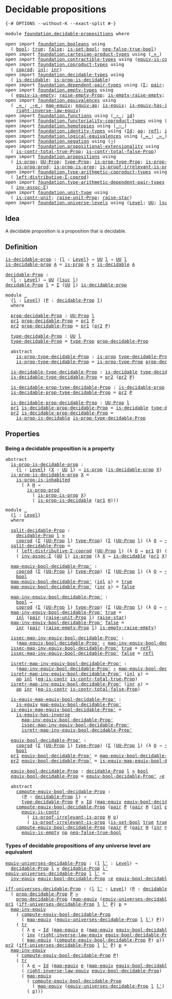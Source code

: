 # Decidable propositions

<pre class="Agda"><a id="35" class="Symbol">{-#</a> <a id="39" class="Keyword">OPTIONS</a> <a id="47" class="Pragma">--without-K</a> <a id="59" class="Pragma">--exact-split</a> <a id="73" class="Symbol">#-}</a>

<a id="78" class="Keyword">module</a> <a id="85" href="foundation.decidable-propositions.html" class="Module">foundation.decidable-propositions</a> <a id="119" class="Keyword">where</a>

<a id="126" class="Keyword">open</a> <a id="131" class="Keyword">import</a> <a id="138" href="foundation.booleans.html" class="Module">foundation.booleans</a> <a id="158" class="Keyword">using</a>
  <a id="166" class="Symbol">(</a> <a id="168" href="foundation.booleans.html#1074" class="Datatype">bool</a><a id="172" class="Symbol">;</a> <a id="174" href="foundation.booleans.html#1098" class="InductiveConstructor">true</a><a id="178" class="Symbol">;</a> <a id="180" href="foundation.booleans.html#1103" class="InductiveConstructor">false</a><a id="185" class="Symbol">;</a> <a id="187" href="foundation.booleans.html#2559" class="Function">is-set-bool</a><a id="198" class="Symbol">;</a> <a id="200" href="foundation.booleans.html#1695" class="Function">neq-false-true-bool</a><a id="219" class="Symbol">)</a>
<a id="221" class="Keyword">open</a> <a id="226" class="Keyword">import</a> <a id="233" href="foundation.cartesian-product-types.html" class="Module">foundation.cartesian-product-types</a> <a id="268" class="Keyword">using</a> <a id="274" class="Symbol">(</a><a id="275" href="foundation-core.cartesian-product-types.html#577" class="Function Operator">_×_</a><a id="278" class="Symbol">)</a>
<a id="280" class="Keyword">open</a> <a id="285" class="Keyword">import</a> <a id="292" href="foundation.contractible-types.html" class="Module">foundation.contractible-types</a> <a id="322" class="Keyword">using</a> <a id="328" class="Symbol">(</a><a id="329" href="foundation-core.contractible-types.html#4304" class="Function">equiv-is-contr</a><a id="343" class="Symbol">;</a> <a id="345" href="foundation-core.contractible-types.html#1299" class="Function">eq-is-contr</a><a id="356" class="Symbol">)</a>
<a id="358" class="Keyword">open</a> <a id="363" class="Keyword">import</a> <a id="370" href="foundation.coproduct-types.html" class="Module">foundation.coproduct-types</a> <a id="397" class="Keyword">using</a>
  <a id="405" class="Symbol">(</a> <a id="407" href="foundation.coproduct-types.html#1168" class="Datatype">coprod</a><a id="413" class="Symbol">;</a> <a id="415" href="foundation.coproduct-types.html#1239" class="InductiveConstructor">inl</a><a id="418" class="Symbol">;</a> <a id="420" href="foundation.coproduct-types.html#1262" class="InductiveConstructor">inr</a><a id="423" class="Symbol">)</a>
<a id="425" class="Keyword">open</a> <a id="430" class="Keyword">import</a> <a id="437" href="foundation.decidable-types.html" class="Module">foundation.decidable-types</a> <a id="464" class="Keyword">using</a>
  <a id="472" class="Symbol">(</a> <a id="474" href="foundation.decidable-types.html#1905" class="Function">is-decidable</a><a id="486" class="Symbol">;</a> <a id="488" href="foundation.decidable-types.html#7651" class="Function">is-prop-is-decidable</a><a id="508" class="Symbol">)</a>
<a id="510" class="Keyword">open</a> <a id="515" class="Keyword">import</a> <a id="522" href="foundation.dependent-pair-types.html" class="Module">foundation.dependent-pair-types</a> <a id="554" class="Keyword">using</a> <a id="560" class="Symbol">(</a><a id="561" href="foundation-core.dependent-pair-types.html#502" class="Record">Σ</a><a id="562" class="Symbol">;</a> <a id="564" href="foundation-core.dependent-pair-types.html#575" class="InductiveConstructor">pair</a><a id="568" class="Symbol">;</a> <a id="570" href="foundation-core.dependent-pair-types.html#592" class="Field">pr1</a><a id="573" class="Symbol">;</a> <a id="575" href="foundation-core.dependent-pair-types.html#604" class="Field">pr2</a><a id="578" class="Symbol">)</a>
<a id="580" class="Keyword">open</a> <a id="585" class="Keyword">import</a> <a id="592" href="foundation.empty-types.html" class="Module">foundation.empty-types</a> <a id="615" class="Keyword">using</a>
  <a id="623" class="Symbol">(</a> <a id="625" href="foundation-core.empty-types.html#2100" class="Function">equiv-is-empty</a><a id="639" class="Symbol">;</a> <a id="641" href="foundation.empty-types.html#2872" class="Function">raise-empty-Prop</a><a id="657" class="Symbol">;</a> <a id="659" href="foundation.empty-types.html#3022" class="Function">is-empty-raise-empty</a><a id="679" class="Symbol">;</a> <a id="681" href="foundation-core.empty-types.html#1147" class="Function">ex-falso</a><a id="689" class="Symbol">)</a>
<a id="691" class="Keyword">open</a> <a id="696" class="Keyword">import</a> <a id="703" href="foundation.equivalences.html" class="Module">foundation.equivalences</a> <a id="727" class="Keyword">using</a>
  <a id="735" class="Symbol">(</a> <a id="737" href="foundation-core.equivalences.html#1607" class="Function Operator">_≃_</a><a id="740" class="Symbol">;</a> <a id="742" href="foundation-core.equivalences.html#7855" class="Function Operator">_∘e_</a><a id="746" class="Symbol">;</a> <a id="748" href="foundation-core.equivalences.html#1807" class="Function">map-equiv</a><a id="757" class="Symbol">;</a> <a id="759" href="foundation-core.equivalences.html#16732" class="Function">equiv-ap</a><a id="767" class="Symbol">;</a> <a id="769" href="foundation-core.equivalences.html#1542" class="Function">is-equiv</a><a id="777" class="Symbol">;</a> <a id="779" href="foundation-core.equivalences.html#2999" class="Function">is-equiv-has-inverse</a><a id="799" class="Symbol">;</a> <a id="801" href="foundation-core.equivalences.html#5707" class="Function">inv-equiv</a><a id="810" class="Symbol">;</a> <a id="812" href="foundation-core.equivalences.html#5022" class="Function">map-inv-equiv</a><a id="825" class="Symbol">;</a>
    <a id="831" href="foundation.equivalences.html#15419" class="Function">right-inverse-law-equiv</a><a id="854" class="Symbol">)</a>
<a id="856" class="Keyword">open</a> <a id="861" class="Keyword">import</a> <a id="868" href="foundation.functions.html" class="Module">foundation.functions</a> <a id="889" class="Keyword">using</a> <a id="895" class="Symbol">(</a><a id="896" href="foundation-core.functions.html#407" class="Function Operator">_∘_</a><a id="899" class="Symbol">;</a> <a id="901" href="foundation-core.functions.html#309" class="Function">id</a><a id="903" class="Symbol">)</a>
<a id="905" class="Keyword">open</a> <a id="910" class="Keyword">import</a> <a id="917" href="foundation.functoriality-coproduct-types.html" class="Module">foundation.functoriality-coproduct-types</a> <a id="958" class="Keyword">using</a> <a id="964" class="Symbol">(</a><a id="965" href="foundation.functoriality-coproduct-types.html#4569" class="Function">equiv-coprod</a><a id="977" class="Symbol">)</a>
<a id="979" class="Keyword">open</a> <a id="984" class="Keyword">import</a> <a id="991" href="foundation.homotopies.html" class="Module">foundation.homotopies</a> <a id="1013" class="Keyword">using</a> <a id="1019" class="Symbol">(</a><a id="1020" href="foundation-core.homotopies.html#545" class="Function Operator">_~_</a><a id="1023" class="Symbol">)</a>
<a id="1025" class="Keyword">open</a> <a id="1030" class="Keyword">import</a> <a id="1037" href="foundation.identity-types.html" class="Module">foundation.identity-types</a> <a id="1063" class="Keyword">using</a> <a id="1069" class="Symbol">(</a><a id="1070" href="foundation-core.identity-types.html#641" class="Datatype">Id</a><a id="1072" class="Symbol">;</a> <a id="1074" href="foundation-core.identity-types.html#2853" class="Function">ap</a><a id="1076" class="Symbol">;</a> <a id="1078" href="foundation-core.identity-types.html#694" class="InductiveConstructor">refl</a><a id="1082" class="Symbol">;</a> <a id="1084" href="foundation-core.identity-types.html#1552" class="Function">inv</a><a id="1087" class="Symbol">;</a> <a id="1089" href="foundation-core.identity-types.html#4583" class="Function">tr</a><a id="1091" class="Symbol">)</a>
<a id="1093" class="Keyword">open</a> <a id="1098" class="Keyword">import</a> <a id="1105" href="foundation.logical-equivalences.html" class="Module">foundation.logical-equivalences</a> <a id="1137" class="Keyword">using</a> <a id="1143" class="Symbol">(</a><a id="1144" href="foundation-core.logical-equivalences.html#886" class="Function Operator">_↔_</a><a id="1147" class="Symbol">;</a> <a id="1149" href="foundation-core.logical-equivalences.html#1025" class="Function Operator">_⇔_</a><a id="1152" class="Symbol">)</a>
<a id="1154" class="Keyword">open</a> <a id="1159" class="Keyword">import</a> <a id="1166" href="foundation.negation.html" class="Module">foundation.negation</a> <a id="1186" class="Keyword">using</a> <a id="1192" class="Symbol">(</a><a id="1193" href="foundation-core.negation.html#452" class="Function">¬</a><a id="1194" class="Symbol">)</a>
<a id="1196" class="Keyword">open</a> <a id="1201" class="Keyword">import</a> <a id="1208" href="foundation.propositional-extensionality.html" class="Module">foundation.propositional-extensionality</a> <a id="1248" class="Keyword">using</a>
  <a id="1256" class="Symbol">(</a> <a id="1258" href="foundation.propositional-extensionality.html#3837" class="Function">is-contr-total-true-Prop</a><a id="1282" class="Symbol">;</a> <a id="1284" href="foundation.propositional-extensionality.html#4601" class="Function">is-contr-total-false-Prop</a><a id="1309" class="Symbol">)</a>
<a id="1311" class="Keyword">open</a> <a id="1316" class="Keyword">import</a> <a id="1323" href="foundation.propositions.html" class="Module">foundation.propositions</a> <a id="1347" class="Keyword">using</a>
  <a id="1355" class="Symbol">(</a> <a id="1357" href="foundation-core.propositions.html#1295" class="Function">is-prop</a><a id="1364" class="Symbol">;</a> <a id="1366" href="foundation-core.propositions.html#1380" class="Function">UU-Prop</a><a id="1373" class="Symbol">;</a> <a id="1375" href="foundation-core.propositions.html#1482" class="Function">type-Prop</a><a id="1384" class="Symbol">;</a> <a id="1386" href="foundation-core.propositions.html#1549" class="Function">is-prop-type-Prop</a><a id="1403" class="Symbol">;</a> <a id="1405" href="foundation-core.propositions.html#1962" class="Function">is-prop-is-inhabited</a><a id="1425" class="Symbol">;</a>
    <a id="1431" href="foundation-core.propositions.html#5714" class="Function">is-prop-prod</a><a id="1443" class="Symbol">;</a> <a id="1445" href="foundation-core.propositions.html#10900" class="Function">is-prop-is-prop</a><a id="1460" class="Symbol">;</a> <a id="1462" href="foundation-core.propositions.html#3036" class="Function">is-proof-irrelevant-is-prop</a><a id="1489" class="Symbol">)</a>
<a id="1491" class="Keyword">open</a> <a id="1496" class="Keyword">import</a> <a id="1503" href="foundation.type-arithmetic-coproduct-types.html" class="Module">foundation.type-arithmetic-coproduct-types</a> <a id="1546" class="Keyword">using</a>
  <a id="1554" class="Symbol">(</a> <a id="1556" href="foundation.type-arithmetic-coproduct-types.html#7217" class="Function">left-distributive-Σ-coprod</a><a id="1582" class="Symbol">)</a>
<a id="1584" class="Keyword">open</a> <a id="1589" class="Keyword">import</a> <a id="1596" href="foundation.type-arithmetic-dependent-pair-types.html" class="Module">foundation.type-arithmetic-dependent-pair-types</a> <a id="1644" class="Keyword">using</a>
  <a id="1652" class="Symbol">(</a> <a id="1654" href="foundation-core.type-arithmetic-dependent-pair-types.html#5795" class="Function">inv-assoc-Σ</a><a id="1665" class="Symbol">)</a>
<a id="1667" class="Keyword">open</a> <a id="1672" class="Keyword">import</a> <a id="1679" href="foundation.unit-type.html" class="Module">foundation.unit-type</a> <a id="1700" class="Keyword">using</a>
  <a id="1708" class="Symbol">(</a> <a id="1710" href="foundation.unit-type.html#2015" class="Function">is-contr-unit</a><a id="1723" class="Symbol">;</a> <a id="1725" href="foundation.unit-type.html#3593" class="Function">raise-unit-Prop</a><a id="1740" class="Symbol">;</a> <a id="1742" href="foundation.unit-type.html#1779" class="Function">raise-star</a><a id="1752" class="Symbol">)</a>
<a id="1754" class="Keyword">open</a> <a id="1759" class="Keyword">import</a> <a id="1766" href="foundation.universe-levels.html" class="Module">foundation.universe-levels</a> <a id="1793" class="Keyword">using</a> <a id="1799" class="Symbol">(</a><a id="1800" href="Agda.Primitive.html#597" class="Postulate">Level</a><a id="1805" class="Symbol">;</a> <a id="1807" href="foundation-core.universe-levels.html#222" class="Primitive">UU</a><a id="1809" class="Symbol">;</a> <a id="1811" href="Agda.Primitive.html#780" class="Primitive">lsuc</a><a id="1815" class="Symbol">;</a> <a id="1817" href="Agda.Primitive.html#764" class="Primitive">lzero</a><a id="1822" class="Symbol">)</a>
</pre>
## Idea

A decidable proposition is a proposition that is decidable.

## Definition

<pre class="Agda"><a id="is-decidable-prop"></a><a id="1922" href="foundation.decidable-propositions.html#1922" class="Function">is-decidable-prop</a> <a id="1940" class="Symbol">:</a> <a id="1942" class="Symbol">{</a><a id="1943" href="foundation.decidable-propositions.html#1943" class="Bound">l</a> <a id="1945" class="Symbol">:</a> <a id="1947" href="Agda.Primitive.html#597" class="Postulate">Level</a><a id="1952" class="Symbol">}</a> <a id="1954" class="Symbol">→</a> <a id="1956" href="foundation-core.universe-levels.html#222" class="Primitive">UU</a> <a id="1959" href="foundation.decidable-propositions.html#1943" class="Bound">l</a> <a id="1961" class="Symbol">→</a> <a id="1963" href="foundation-core.universe-levels.html#222" class="Primitive">UU</a> <a id="1966" href="foundation.decidable-propositions.html#1943" class="Bound">l</a>
<a id="1968" href="foundation.decidable-propositions.html#1922" class="Function">is-decidable-prop</a> <a id="1986" href="foundation.decidable-propositions.html#1986" class="Bound">A</a> <a id="1988" class="Symbol">=</a> <a id="1990" href="foundation-core.propositions.html#1295" class="Function">is-prop</a> <a id="1998" href="foundation.decidable-propositions.html#1986" class="Bound">A</a> <a id="2000" href="foundation-core.cartesian-product-types.html#577" class="Function Operator">×</a> <a id="2002" href="foundation.decidable-types.html#1905" class="Function">is-decidable</a> <a id="2015" href="foundation.decidable-propositions.html#1986" class="Bound">A</a>

<a id="decidable-Prop"></a><a id="2018" href="foundation.decidable-propositions.html#2018" class="Function">decidable-Prop</a> <a id="2033" class="Symbol">:</a>
  <a id="2037" class="Symbol">(</a><a id="2038" href="foundation.decidable-propositions.html#2038" class="Bound">l</a> <a id="2040" class="Symbol">:</a> <a id="2042" href="Agda.Primitive.html#597" class="Postulate">Level</a><a id="2047" class="Symbol">)</a> <a id="2049" class="Symbol">→</a> <a id="2051" href="foundation-core.universe-levels.html#222" class="Primitive">UU</a> <a id="2054" class="Symbol">(</a><a id="2055" href="Agda.Primitive.html#780" class="Primitive">lsuc</a> <a id="2060" href="foundation.decidable-propositions.html#2038" class="Bound">l</a><a id="2061" class="Symbol">)</a>
<a id="2063" href="foundation.decidable-propositions.html#2018" class="Function">decidable-Prop</a> <a id="2078" href="foundation.decidable-propositions.html#2078" class="Bound">l</a> <a id="2080" class="Symbol">=</a> <a id="2082" href="foundation-core.dependent-pair-types.html#502" class="Record">Σ</a> <a id="2084" class="Symbol">(</a><a id="2085" href="foundation-core.universe-levels.html#222" class="Primitive">UU</a> <a id="2088" href="foundation.decidable-propositions.html#2078" class="Bound">l</a><a id="2089" class="Symbol">)</a> <a id="2091" href="foundation.decidable-propositions.html#1922" class="Function">is-decidable-prop</a>

<a id="2110" class="Keyword">module</a> <a id="2117" href="foundation.decidable-propositions.html#2117" class="Module">_</a>
  <a id="2121" class="Symbol">{</a><a id="2122" href="foundation.decidable-propositions.html#2122" class="Bound">l</a> <a id="2124" class="Symbol">:</a> <a id="2126" href="Agda.Primitive.html#597" class="Postulate">Level</a><a id="2131" class="Symbol">}</a> <a id="2133" class="Symbol">(</a><a id="2134" href="foundation.decidable-propositions.html#2134" class="Bound">P</a> <a id="2136" class="Symbol">:</a> <a id="2138" href="foundation.decidable-propositions.html#2018" class="Function">decidable-Prop</a> <a id="2153" href="foundation.decidable-propositions.html#2122" class="Bound">l</a><a id="2154" class="Symbol">)</a>
  <a id="2158" class="Keyword">where</a>

  <a id="2167" href="foundation.decidable-propositions.html#2167" class="Function">prop-decidable-Prop</a> <a id="2187" class="Symbol">:</a> <a id="2189" href="foundation-core.propositions.html#1380" class="Function">UU-Prop</a> <a id="2197" href="foundation.decidable-propositions.html#2122" class="Bound">l</a>
  <a id="2201" href="foundation-core.dependent-pair-types.html#592" class="Field">pr1</a> <a id="2205" href="foundation.decidable-propositions.html#2167" class="Function">prop-decidable-Prop</a> <a id="2225" class="Symbol">=</a> <a id="2227" href="foundation-core.dependent-pair-types.html#592" class="Field">pr1</a> <a id="2231" href="foundation.decidable-propositions.html#2134" class="Bound">P</a>
  <a id="2235" href="foundation-core.dependent-pair-types.html#604" class="Field">pr2</a> <a id="2239" href="foundation.decidable-propositions.html#2167" class="Function">prop-decidable-Prop</a> <a id="2259" class="Symbol">=</a> <a id="2261" href="foundation-core.dependent-pair-types.html#592" class="Field">pr1</a> <a id="2265" class="Symbol">(</a><a id="2266" href="foundation-core.dependent-pair-types.html#604" class="Field">pr2</a> <a id="2270" href="foundation.decidable-propositions.html#2134" class="Bound">P</a><a id="2271" class="Symbol">)</a>

  <a id="2276" href="foundation.decidable-propositions.html#2276" class="Function">type-decidable-Prop</a> <a id="2296" class="Symbol">:</a> <a id="2298" href="foundation-core.universe-levels.html#222" class="Primitive">UU</a> <a id="2301" href="foundation.decidable-propositions.html#2122" class="Bound">l</a>
  <a id="2305" href="foundation.decidable-propositions.html#2276" class="Function">type-decidable-Prop</a> <a id="2325" class="Symbol">=</a> <a id="2327" href="foundation-core.propositions.html#1482" class="Function">type-Prop</a> <a id="2337" href="foundation.decidable-propositions.html#2167" class="Function">prop-decidable-Prop</a>

  <a id="2360" class="Keyword">abstract</a>
    <a id="2373" href="foundation.decidable-propositions.html#2373" class="Function">is-prop-type-decidable-Prop</a> <a id="2401" class="Symbol">:</a> <a id="2403" href="foundation-core.propositions.html#1295" class="Function">is-prop</a> <a id="2411" href="foundation.decidable-propositions.html#2276" class="Function">type-decidable-Prop</a>
    <a id="2435" href="foundation.decidable-propositions.html#2373" class="Function">is-prop-type-decidable-Prop</a> <a id="2463" class="Symbol">=</a> <a id="2465" href="foundation-core.propositions.html#1549" class="Function">is-prop-type-Prop</a> <a id="2483" href="foundation.decidable-propositions.html#2167" class="Function">prop-decidable-Prop</a>

  <a id="2506" href="foundation.decidable-propositions.html#2506" class="Function">is-decidable-type-decidable-Prop</a> <a id="2539" class="Symbol">:</a> <a id="2541" href="foundation.decidable-types.html#1905" class="Function">is-decidable</a> <a id="2554" href="foundation.decidable-propositions.html#2276" class="Function">type-decidable-Prop</a>
  <a id="2576" href="foundation.decidable-propositions.html#2506" class="Function">is-decidable-type-decidable-Prop</a> <a id="2609" class="Symbol">=</a> <a id="2611" href="foundation-core.dependent-pair-types.html#604" class="Field">pr2</a> <a id="2615" class="Symbol">(</a><a id="2616" href="foundation-core.dependent-pair-types.html#604" class="Field">pr2</a> <a id="2620" href="foundation.decidable-propositions.html#2134" class="Bound">P</a><a id="2621" class="Symbol">)</a>

  <a id="2626" href="foundation.decidable-propositions.html#2626" class="Function">is-decidable-prop-type-decidable-Prop</a> <a id="2664" class="Symbol">:</a> <a id="2666" href="foundation.decidable-propositions.html#1922" class="Function">is-decidable-prop</a> <a id="2684" href="foundation.decidable-propositions.html#2276" class="Function">type-decidable-Prop</a>
  <a id="2706" href="foundation.decidable-propositions.html#2626" class="Function">is-decidable-prop-type-decidable-Prop</a> <a id="2744" class="Symbol">=</a> <a id="2746" href="foundation-core.dependent-pair-types.html#604" class="Field">pr2</a> <a id="2750" href="foundation.decidable-propositions.html#2134" class="Bound">P</a>

  <a id="2755" href="foundation.decidable-propositions.html#2755" class="Function">is-decidable-prop-decidable-Prop</a> <a id="2788" class="Symbol">:</a> <a id="2790" href="foundation-core.propositions.html#1380" class="Function">UU-Prop</a> <a id="2798" href="foundation.decidable-propositions.html#2122" class="Bound">l</a>
  <a id="2802" href="foundation-core.dependent-pair-types.html#592" class="Field">pr1</a> <a id="2806" href="foundation.decidable-propositions.html#2755" class="Function">is-decidable-prop-decidable-Prop</a> <a id="2839" class="Symbol">=</a> <a id="2841" href="foundation.decidable-types.html#1905" class="Function">is-decidable</a> <a id="2854" href="foundation.decidable-propositions.html#2276" class="Function">type-decidable-Prop</a>
  <a id="2876" href="foundation-core.dependent-pair-types.html#604" class="Field">pr2</a> <a id="2880" href="foundation.decidable-propositions.html#2755" class="Function">is-decidable-prop-decidable-Prop</a> <a id="2913" class="Symbol">=</a>
    <a id="2919" href="foundation.decidable-types.html#7651" class="Function">is-prop-is-decidable</a> <a id="2940" href="foundation.decidable-propositions.html#2373" class="Function">is-prop-type-decidable-Prop</a>
</pre>
## Properties

### Being a decidable proposition is a property

<pre class="Agda"><a id="3045" class="Keyword">abstract</a>
  <a id="is-prop-is-decidable-prop"></a><a id="3056" href="foundation.decidable-propositions.html#3056" class="Function">is-prop-is-decidable-prop</a> <a id="3082" class="Symbol">:</a>
    <a id="3088" class="Symbol">{</a><a id="3089" href="foundation.decidable-propositions.html#3089" class="Bound">l</a> <a id="3091" class="Symbol">:</a> <a id="3093" href="Agda.Primitive.html#597" class="Postulate">Level</a><a id="3098" class="Symbol">}</a> <a id="3100" class="Symbol">(</a><a id="3101" href="foundation.decidable-propositions.html#3101" class="Bound">X</a> <a id="3103" class="Symbol">:</a> <a id="3105" href="foundation-core.universe-levels.html#222" class="Primitive">UU</a> <a id="3108" href="foundation.decidable-propositions.html#3089" class="Bound">l</a><a id="3109" class="Symbol">)</a> <a id="3111" class="Symbol">→</a> <a id="3113" href="foundation-core.propositions.html#1295" class="Function">is-prop</a> <a id="3121" class="Symbol">(</a><a id="3122" href="foundation.decidable-propositions.html#1922" class="Function">is-decidable-prop</a> <a id="3140" href="foundation.decidable-propositions.html#3101" class="Bound">X</a><a id="3141" class="Symbol">)</a>
  <a id="3145" href="foundation.decidable-propositions.html#3056" class="Function">is-prop-is-decidable-prop</a> <a id="3171" href="foundation.decidable-propositions.html#3171" class="Bound">X</a> <a id="3173" class="Symbol">=</a>
    <a id="3179" href="foundation-core.propositions.html#1962" class="Function">is-prop-is-inhabited</a>
      <a id="3206" class="Symbol">(</a> <a id="3208" class="Symbol">λ</a> <a id="3210" href="foundation.decidable-propositions.html#3210" class="Bound">H</a> <a id="3212" class="Symbol">→</a>
        <a id="3222" href="foundation-core.propositions.html#5714" class="Function">is-prop-prod</a>
          <a id="3245" class="Symbol">(</a> <a id="3247" href="foundation-core.propositions.html#10900" class="Function">is-prop-is-prop</a> <a id="3263" href="foundation.decidable-propositions.html#3171" class="Bound">X</a><a id="3264" class="Symbol">)</a>
          <a id="3276" class="Symbol">(</a> <a id="3278" href="foundation.decidable-types.html#7651" class="Function">is-prop-is-decidable</a> <a id="3299" class="Symbol">(</a><a id="3300" href="foundation-core.dependent-pair-types.html#592" class="Field">pr1</a> <a id="3304" href="foundation.decidable-propositions.html#3210" class="Bound">H</a><a id="3305" class="Symbol">)))</a>
</pre>
<pre class="Agda"><a id="3322" class="Keyword">module</a> <a id="3329" href="foundation.decidable-propositions.html#3329" class="Module">_</a>
  <a id="3333" class="Symbol">{</a><a id="3334" href="foundation.decidable-propositions.html#3334" class="Bound">l</a> <a id="3336" class="Symbol">:</a> <a id="3338" href="Agda.Primitive.html#597" class="Postulate">Level</a><a id="3343" class="Symbol">}</a>
  <a id="3347" class="Keyword">where</a>
  
  <a id="3358" href="foundation.decidable-propositions.html#3358" class="Function">split-decidable-Prop</a> <a id="3379" class="Symbol">:</a>
    <a id="3385" href="foundation.decidable-propositions.html#2018" class="Function">decidable-Prop</a> <a id="3400" href="foundation.decidable-propositions.html#3334" class="Bound">l</a> <a id="3402" href="foundation-core.equivalences.html#1607" class="Function Operator">≃</a>
    <a id="3408" href="foundation.coproduct-types.html#1168" class="Datatype">coprod</a> <a id="3415" class="Symbol">(</a><a id="3416" href="foundation-core.dependent-pair-types.html#502" class="Record">Σ</a> <a id="3418" class="Symbol">(</a><a id="3419" href="foundation-core.propositions.html#1380" class="Function">UU-Prop</a> <a id="3427" href="foundation.decidable-propositions.html#3334" class="Bound">l</a><a id="3428" class="Symbol">)</a> <a id="3430" href="foundation-core.propositions.html#1482" class="Function">type-Prop</a><a id="3439" class="Symbol">)</a> <a id="3441" class="Symbol">(</a><a id="3442" href="foundation-core.dependent-pair-types.html#502" class="Record">Σ</a> <a id="3444" class="Symbol">(</a><a id="3445" href="foundation-core.propositions.html#1380" class="Function">UU-Prop</a> <a id="3453" href="foundation.decidable-propositions.html#3334" class="Bound">l</a><a id="3454" class="Symbol">)</a> <a id="3456" class="Symbol">(λ</a> <a id="3459" href="foundation.decidable-propositions.html#3459" class="Bound">Q</a> <a id="3461" class="Symbol">→</a> <a id="3463" href="foundation-core.negation.html#452" class="Function">¬</a> <a id="3465" class="Symbol">(</a><a id="3466" href="foundation-core.propositions.html#1482" class="Function">type-Prop</a> <a id="3476" href="foundation.decidable-propositions.html#3459" class="Bound">Q</a><a id="3477" class="Symbol">)))</a>
  <a id="3483" href="foundation.decidable-propositions.html#3358" class="Function">split-decidable-Prop</a> <a id="3504" class="Symbol">=</a>
    <a id="3510" class="Symbol">(</a> <a id="3512" href="foundation.type-arithmetic-coproduct-types.html#7217" class="Function">left-distributive-Σ-coprod</a> <a id="3539" class="Symbol">(</a><a id="3540" href="foundation-core.propositions.html#1380" class="Function">UU-Prop</a> <a id="3548" href="foundation.decidable-propositions.html#3334" class="Bound">l</a><a id="3549" class="Symbol">)</a> <a id="3551" class="Symbol">(λ</a> <a id="3554" href="foundation.decidable-propositions.html#3554" class="Bound">Q</a> <a id="3556" class="Symbol">→</a> <a id="3558" href="foundation-core.dependent-pair-types.html#592" class="Field">pr1</a> <a id="3562" href="foundation.decidable-propositions.html#3554" class="Bound">Q</a><a id="3563" class="Symbol">)</a> <a id="3565" class="Symbol">(λ</a> <a id="3568" href="foundation.decidable-propositions.html#3568" class="Bound">Q</a> <a id="3570" class="Symbol">→</a> <a id="3572" href="foundation-core.negation.html#452" class="Function">¬</a> <a id="3574" class="Symbol">(</a><a id="3575" href="foundation-core.dependent-pair-types.html#592" class="Field">pr1</a> <a id="3579" href="foundation.decidable-propositions.html#3568" class="Bound">Q</a><a id="3580" class="Symbol">)))</a> <a id="3584" href="foundation-core.equivalences.html#7855" class="Function Operator">∘e</a>
    <a id="3591" class="Symbol">(</a> <a id="3593" href="foundation-core.type-arithmetic-dependent-pair-types.html#5795" class="Function">inv-assoc-Σ</a> <a id="3605" class="Symbol">(</a><a id="3606" href="foundation-core.universe-levels.html#222" class="Primitive">UU</a> <a id="3609" href="foundation.decidable-propositions.html#3334" class="Bound">l</a><a id="3610" class="Symbol">)</a> <a id="3612" href="foundation-core.propositions.html#1295" class="Function">is-prop</a> <a id="3620" class="Symbol">(λ</a> <a id="3623" href="foundation.decidable-propositions.html#3623" class="Bound">X</a> <a id="3625" class="Symbol">→</a> <a id="3627" href="foundation.decidable-types.html#1905" class="Function">is-decidable</a> <a id="3640" class="Symbol">(</a><a id="3641" href="foundation-core.dependent-pair-types.html#592" class="Field">pr1</a> <a id="3645" href="foundation.decidable-propositions.html#3623" class="Bound">X</a><a id="3646" class="Symbol">)))</a>

  <a id="3653" href="foundation.decidable-propositions.html#3653" class="Function">map-equiv-bool-decidable-Prop&#39;</a> <a id="3684" class="Symbol">:</a>
    <a id="3690" href="foundation.coproduct-types.html#1168" class="Datatype">coprod</a> <a id="3697" class="Symbol">(</a><a id="3698" href="foundation-core.dependent-pair-types.html#502" class="Record">Σ</a> <a id="3700" class="Symbol">(</a><a id="3701" href="foundation-core.propositions.html#1380" class="Function">UU-Prop</a> <a id="3709" href="foundation.decidable-propositions.html#3334" class="Bound">l</a><a id="3710" class="Symbol">)</a> <a id="3712" href="foundation-core.propositions.html#1482" class="Function">type-Prop</a><a id="3721" class="Symbol">)</a> <a id="3723" class="Symbol">(</a><a id="3724" href="foundation-core.dependent-pair-types.html#502" class="Record">Σ</a> <a id="3726" class="Symbol">(</a><a id="3727" href="foundation-core.propositions.html#1380" class="Function">UU-Prop</a> <a id="3735" href="foundation.decidable-propositions.html#3334" class="Bound">l</a><a id="3736" class="Symbol">)</a> <a id="3738" class="Symbol">(λ</a> <a id="3741" href="foundation.decidable-propositions.html#3741" class="Bound">Q</a> <a id="3743" class="Symbol">→</a> <a id="3745" href="foundation-core.negation.html#452" class="Function">¬</a> <a id="3747" class="Symbol">(</a><a id="3748" href="foundation-core.propositions.html#1482" class="Function">type-Prop</a> <a id="3758" href="foundation.decidable-propositions.html#3741" class="Bound">Q</a><a id="3759" class="Symbol">)))</a> <a id="3763" class="Symbol">→</a>
    <a id="3769" href="foundation.booleans.html#1074" class="Datatype">bool</a>
  <a id="3776" href="foundation.decidable-propositions.html#3653" class="Function">map-equiv-bool-decidable-Prop&#39;</a> <a id="3807" class="Symbol">(</a><a id="3808" href="foundation.coproduct-types.html#1239" class="InductiveConstructor">inl</a> <a id="3812" href="foundation.decidable-propositions.html#3812" class="Bound">x</a><a id="3813" class="Symbol">)</a> <a id="3815" class="Symbol">=</a> <a id="3817" href="foundation.booleans.html#1098" class="InductiveConstructor">true</a>
  <a id="3824" href="foundation.decidable-propositions.html#3653" class="Function">map-equiv-bool-decidable-Prop&#39;</a> <a id="3855" class="Symbol">(</a><a id="3856" href="foundation.coproduct-types.html#1262" class="InductiveConstructor">inr</a> <a id="3860" href="foundation.decidable-propositions.html#3860" class="Bound">x</a><a id="3861" class="Symbol">)</a> <a id="3863" class="Symbol">=</a> <a id="3865" href="foundation.booleans.html#1103" class="InductiveConstructor">false</a>

  <a id="3874" href="foundation.decidable-propositions.html#3874" class="Function">map-inv-equiv-bool-decidable-Prop&#39;</a> <a id="3909" class="Symbol">:</a>
    <a id="3915" href="foundation.booleans.html#1074" class="Datatype">bool</a> <a id="3920" class="Symbol">→</a>
    <a id="3926" href="foundation.coproduct-types.html#1168" class="Datatype">coprod</a> <a id="3933" class="Symbol">(</a><a id="3934" href="foundation-core.dependent-pair-types.html#502" class="Record">Σ</a> <a id="3936" class="Symbol">(</a><a id="3937" href="foundation-core.propositions.html#1380" class="Function">UU-Prop</a> <a id="3945" href="foundation.decidable-propositions.html#3334" class="Bound">l</a><a id="3946" class="Symbol">)</a> <a id="3948" href="foundation-core.propositions.html#1482" class="Function">type-Prop</a><a id="3957" class="Symbol">)</a> <a id="3959" class="Symbol">(</a><a id="3960" href="foundation-core.dependent-pair-types.html#502" class="Record">Σ</a> <a id="3962" class="Symbol">(</a><a id="3963" href="foundation-core.propositions.html#1380" class="Function">UU-Prop</a> <a id="3971" href="foundation.decidable-propositions.html#3334" class="Bound">l</a><a id="3972" class="Symbol">)</a> <a id="3974" class="Symbol">(λ</a> <a id="3977" href="foundation.decidable-propositions.html#3977" class="Bound">Q</a> <a id="3979" class="Symbol">→</a> <a id="3981" href="foundation-core.negation.html#452" class="Function">¬</a> <a id="3983" class="Symbol">(</a><a id="3984" href="foundation-core.propositions.html#1482" class="Function">type-Prop</a> <a id="3994" href="foundation.decidable-propositions.html#3977" class="Bound">Q</a><a id="3995" class="Symbol">)))</a>
  <a id="4001" href="foundation.decidable-propositions.html#3874" class="Function">map-inv-equiv-bool-decidable-Prop&#39;</a> <a id="4036" href="foundation.booleans.html#1098" class="InductiveConstructor">true</a> <a id="4041" class="Symbol">=</a>
    <a id="4047" href="foundation.coproduct-types.html#1239" class="InductiveConstructor">inl</a> <a id="4051" class="Symbol">(</a><a id="4052" href="foundation-core.dependent-pair-types.html#575" class="InductiveConstructor">pair</a> <a id="4057" class="Symbol">(</a><a id="4058" href="foundation.unit-type.html#3593" class="Function">raise-unit-Prop</a> <a id="4074" href="foundation.decidable-propositions.html#3334" class="Bound">l</a><a id="4075" class="Symbol">)</a> <a id="4077" href="foundation.unit-type.html#1779" class="Function">raise-star</a><a id="4087" class="Symbol">)</a>
  <a id="4091" href="foundation.decidable-propositions.html#3874" class="Function">map-inv-equiv-bool-decidable-Prop&#39;</a> <a id="4126" href="foundation.booleans.html#1103" class="InductiveConstructor">false</a> <a id="4132" class="Symbol">=</a>
    <a id="4138" href="foundation.coproduct-types.html#1262" class="InductiveConstructor">inr</a> <a id="4142" class="Symbol">(</a><a id="4143" href="foundation-core.dependent-pair-types.html#575" class="InductiveConstructor">pair</a> <a id="4148" class="Symbol">(</a><a id="4149" href="foundation.empty-types.html#2872" class="Function">raise-empty-Prop</a> <a id="4166" href="foundation.decidable-propositions.html#3334" class="Bound">l</a><a id="4167" class="Symbol">)</a> <a id="4169" href="foundation.empty-types.html#3022" class="Function">is-empty-raise-empty</a><a id="4189" class="Symbol">)</a>

  <a id="4194" href="foundation.decidable-propositions.html#4194" class="Function">issec-map-inv-equiv-bool-decidable-Prop&#39;</a> <a id="4235" class="Symbol">:</a>
    <a id="4241" class="Symbol">(</a><a id="4242" href="foundation.decidable-propositions.html#3653" class="Function">map-equiv-bool-decidable-Prop&#39;</a> <a id="4273" href="foundation-core.functions.html#407" class="Function Operator">∘</a> <a id="4275" href="foundation.decidable-propositions.html#3874" class="Function">map-inv-equiv-bool-decidable-Prop&#39;</a><a id="4309" class="Symbol">)</a> <a id="4311" href="foundation-core.homotopies.html#545" class="Function Operator">~</a> <a id="4313" href="foundation-core.functions.html#309" class="Function">id</a>
  <a id="4318" href="foundation.decidable-propositions.html#4194" class="Function">issec-map-inv-equiv-bool-decidable-Prop&#39;</a> <a id="4359" href="foundation.booleans.html#1098" class="InductiveConstructor">true</a> <a id="4364" class="Symbol">=</a> <a id="4366" href="foundation-core.identity-types.html#694" class="InductiveConstructor">refl</a>
  <a id="4373" href="foundation.decidable-propositions.html#4194" class="Function">issec-map-inv-equiv-bool-decidable-Prop&#39;</a> <a id="4414" href="foundation.booleans.html#1103" class="InductiveConstructor">false</a> <a id="4420" class="Symbol">=</a> <a id="4422" href="foundation-core.identity-types.html#694" class="InductiveConstructor">refl</a>

  <a id="4430" href="foundation.decidable-propositions.html#4430" class="Function">isretr-map-inv-equiv-bool-decidable-Prop&#39;</a> <a id="4472" class="Symbol">:</a>
    <a id="4478" class="Symbol">(</a><a id="4479" href="foundation.decidable-propositions.html#3874" class="Function">map-inv-equiv-bool-decidable-Prop&#39;</a> <a id="4514" href="foundation-core.functions.html#407" class="Function Operator">∘</a> <a id="4516" href="foundation.decidable-propositions.html#3653" class="Function">map-equiv-bool-decidable-Prop&#39;</a><a id="4546" class="Symbol">)</a> <a id="4548" href="foundation-core.homotopies.html#545" class="Function Operator">~</a> <a id="4550" href="foundation-core.functions.html#309" class="Function">id</a>
  <a id="4555" href="foundation.decidable-propositions.html#4430" class="Function">isretr-map-inv-equiv-bool-decidable-Prop&#39;</a> <a id="4597" class="Symbol">(</a><a id="4598" href="foundation.coproduct-types.html#1239" class="InductiveConstructor">inl</a> <a id="4602" href="foundation.decidable-propositions.html#4602" class="Bound">x</a><a id="4603" class="Symbol">)</a> <a id="4605" class="Symbol">=</a>
    <a id="4611" href="foundation-core.identity-types.html#2853" class="Function">ap</a> <a id="4614" href="foundation.coproduct-types.html#1239" class="InductiveConstructor">inl</a> <a id="4618" class="Symbol">(</a><a id="4619" href="foundation-core.contractible-types.html#1299" class="Function">eq-is-contr</a> <a id="4631" href="foundation.propositional-extensionality.html#3837" class="Function">is-contr-total-true-Prop</a><a id="4655" class="Symbol">)</a>
  <a id="4659" href="foundation.decidable-propositions.html#4430" class="Function">isretr-map-inv-equiv-bool-decidable-Prop&#39;</a> <a id="4701" class="Symbol">(</a><a id="4702" href="foundation.coproduct-types.html#1262" class="InductiveConstructor">inr</a> <a id="4706" href="foundation.decidable-propositions.html#4706" class="Bound">x</a><a id="4707" class="Symbol">)</a> <a id="4709" class="Symbol">=</a>
    <a id="4715" href="foundation-core.identity-types.html#2853" class="Function">ap</a> <a id="4718" href="foundation.coproduct-types.html#1262" class="InductiveConstructor">inr</a> <a id="4722" class="Symbol">(</a><a id="4723" href="foundation-core.contractible-types.html#1299" class="Function">eq-is-contr</a> <a id="4735" href="foundation.propositional-extensionality.html#4601" class="Function">is-contr-total-false-Prop</a><a id="4760" class="Symbol">)</a>

  <a id="4765" href="foundation.decidable-propositions.html#4765" class="Function">is-equiv-map-equiv-bool-decidable-Prop&#39;</a> <a id="4805" class="Symbol">:</a>
    <a id="4811" href="foundation-core.equivalences.html#1542" class="Function">is-equiv</a> <a id="4820" href="foundation.decidable-propositions.html#3653" class="Function">map-equiv-bool-decidable-Prop&#39;</a>
  <a id="4853" href="foundation.decidable-propositions.html#4765" class="Function">is-equiv-map-equiv-bool-decidable-Prop&#39;</a> <a id="4893" class="Symbol">=</a>
    <a id="4899" href="foundation-core.equivalences.html#2999" class="Function">is-equiv-has-inverse</a>
      <a id="4926" href="foundation.decidable-propositions.html#3874" class="Function">map-inv-equiv-bool-decidable-Prop&#39;</a>
      <a id="4967" href="foundation.decidable-propositions.html#4194" class="Function">issec-map-inv-equiv-bool-decidable-Prop&#39;</a>
      <a id="5014" href="foundation.decidable-propositions.html#4430" class="Function">isretr-map-inv-equiv-bool-decidable-Prop&#39;</a>

  <a id="5059" href="foundation.decidable-propositions.html#5059" class="Function">equiv-bool-decidable-Prop&#39;</a> <a id="5086" class="Symbol">:</a>
    <a id="5092" href="foundation.coproduct-types.html#1168" class="Datatype">coprod</a> <a id="5099" class="Symbol">(</a><a id="5100" href="foundation-core.dependent-pair-types.html#502" class="Record">Σ</a> <a id="5102" class="Symbol">(</a><a id="5103" href="foundation-core.propositions.html#1380" class="Function">UU-Prop</a> <a id="5111" href="foundation.decidable-propositions.html#3334" class="Bound">l</a><a id="5112" class="Symbol">)</a> <a id="5114" href="foundation-core.propositions.html#1482" class="Function">type-Prop</a><a id="5123" class="Symbol">)</a> <a id="5125" class="Symbol">(</a><a id="5126" href="foundation-core.dependent-pair-types.html#502" class="Record">Σ</a> <a id="5128" class="Symbol">(</a><a id="5129" href="foundation-core.propositions.html#1380" class="Function">UU-Prop</a> <a id="5137" href="foundation.decidable-propositions.html#3334" class="Bound">l</a><a id="5138" class="Symbol">)</a> <a id="5140" class="Symbol">(λ</a> <a id="5143" href="foundation.decidable-propositions.html#5143" class="Bound">Q</a> <a id="5145" class="Symbol">→</a> <a id="5147" href="foundation-core.negation.html#452" class="Function">¬</a> <a id="5149" class="Symbol">(</a><a id="5150" href="foundation-core.propositions.html#1482" class="Function">type-Prop</a> <a id="5160" href="foundation.decidable-propositions.html#5143" class="Bound">Q</a><a id="5161" class="Symbol">)))</a> <a id="5165" href="foundation-core.equivalences.html#1607" class="Function Operator">≃</a>
    <a id="5171" href="foundation.booleans.html#1074" class="Datatype">bool</a>
  <a id="5178" href="foundation-core.dependent-pair-types.html#592" class="Field">pr1</a> <a id="5182" href="foundation.decidable-propositions.html#5059" class="Function">equiv-bool-decidable-Prop&#39;</a> <a id="5209" class="Symbol">=</a> <a id="5211" href="foundation.decidable-propositions.html#3653" class="Function">map-equiv-bool-decidable-Prop&#39;</a>
  <a id="5244" href="foundation-core.dependent-pair-types.html#604" class="Field">pr2</a> <a id="5248" href="foundation.decidable-propositions.html#5059" class="Function">equiv-bool-decidable-Prop&#39;</a> <a id="5275" class="Symbol">=</a> <a id="5277" href="foundation.decidable-propositions.html#4765" class="Function">is-equiv-map-equiv-bool-decidable-Prop&#39;</a>

  <a id="5320" href="foundation.decidable-propositions.html#5320" class="Function">equiv-bool-decidable-Prop</a> <a id="5346" class="Symbol">:</a> <a id="5348" href="foundation.decidable-propositions.html#2018" class="Function">decidable-Prop</a> <a id="5363" href="foundation.decidable-propositions.html#3334" class="Bound">l</a> <a id="5365" href="foundation-core.equivalences.html#1607" class="Function Operator">≃</a> <a id="5367" href="foundation.booleans.html#1074" class="Datatype">bool</a>
  <a id="5374" href="foundation.decidable-propositions.html#5320" class="Function">equiv-bool-decidable-Prop</a> <a id="5400" class="Symbol">=</a> <a id="5402" href="foundation.decidable-propositions.html#5059" class="Function">equiv-bool-decidable-Prop&#39;</a> <a id="5429" href="foundation-core.equivalences.html#7855" class="Function Operator">∘e</a> <a id="5432" href="foundation.decidable-propositions.html#3358" class="Function">split-decidable-Prop</a>

  <a id="5456" class="Keyword">abstract</a>
    <a id="5469" href="foundation.decidable-propositions.html#5469" class="Function">compute-equiv-bool-decidable-Prop</a> <a id="5503" class="Symbol">:</a>
      <a id="5511" class="Symbol">(</a><a id="5512" href="foundation.decidable-propositions.html#5512" class="Bound">P</a> <a id="5514" class="Symbol">:</a> <a id="5516" href="foundation.decidable-propositions.html#2018" class="Function">decidable-Prop</a> <a id="5531" href="foundation.decidable-propositions.html#3334" class="Bound">l</a><a id="5532" class="Symbol">)</a> <a id="5534" class="Symbol">→</a>
      <a id="5542" href="foundation.decidable-propositions.html#2276" class="Function">type-decidable-Prop</a> <a id="5562" href="foundation.decidable-propositions.html#5512" class="Bound">P</a> <a id="5564" href="foundation-core.equivalences.html#1607" class="Function Operator">≃</a> <a id="5566" href="foundation-core.identity-types.html#641" class="Datatype">Id</a> <a id="5569" class="Symbol">(</a><a id="5570" href="foundation-core.equivalences.html#1807" class="Function">map-equiv</a> <a id="5580" href="foundation.decidable-propositions.html#5320" class="Function">equiv-bool-decidable-Prop</a> <a id="5606" href="foundation.decidable-propositions.html#5512" class="Bound">P</a><a id="5607" class="Symbol">)</a> <a id="5609" href="foundation.booleans.html#1098" class="InductiveConstructor">true</a>
    <a id="5618" href="foundation.decidable-propositions.html#5469" class="Function">compute-equiv-bool-decidable-Prop</a> <a id="5652" class="Symbol">(</a><a id="5653" href="foundation-core.dependent-pair-types.html#575" class="InductiveConstructor">pair</a> <a id="5658" href="foundation.decidable-propositions.html#5658" class="Bound">P</a> <a id="5660" class="Symbol">(</a><a id="5661" href="foundation-core.dependent-pair-types.html#575" class="InductiveConstructor">pair</a> <a id="5666" href="foundation.decidable-propositions.html#5666" class="Bound">H</a> <a id="5668" class="Symbol">(</a><a id="5669" href="foundation.coproduct-types.html#1239" class="InductiveConstructor">inl</a> <a id="5673" href="foundation.decidable-propositions.html#5673" class="Bound">p</a><a id="5674" class="Symbol">)))</a> <a id="5678" class="Symbol">=</a>
      <a id="5686" href="foundation-core.contractible-types.html#4304" class="Function">equiv-is-contr</a>
        <a id="5709" class="Symbol">(</a> <a id="5711" href="foundation-core.propositions.html#3036" class="Function">is-proof-irrelevant-is-prop</a> <a id="5739" href="foundation.decidable-propositions.html#5666" class="Bound">H</a> <a id="5741" href="foundation.decidable-propositions.html#5673" class="Bound">p</a><a id="5742" class="Symbol">)</a>
        <a id="5752" class="Symbol">(</a> <a id="5754" href="foundation-core.propositions.html#3036" class="Function">is-proof-irrelevant-is-prop</a> <a id="5782" class="Symbol">(</a><a id="5783" href="foundation.booleans.html#2559" class="Function">is-set-bool</a> <a id="5795" href="foundation.booleans.html#1098" class="InductiveConstructor">true</a> <a id="5800" href="foundation.booleans.html#1098" class="InductiveConstructor">true</a><a id="5804" class="Symbol">)</a> <a id="5806" href="foundation-core.identity-types.html#694" class="InductiveConstructor">refl</a><a id="5810" class="Symbol">)</a>
    <a id="5816" href="foundation.decidable-propositions.html#5469" class="Function">compute-equiv-bool-decidable-Prop</a> <a id="5850" class="Symbol">(</a><a id="5851" href="foundation-core.dependent-pair-types.html#575" class="InductiveConstructor">pair</a> <a id="5856" href="foundation.decidable-propositions.html#5856" class="Bound">P</a> <a id="5858" class="Symbol">(</a><a id="5859" href="foundation-core.dependent-pair-types.html#575" class="InductiveConstructor">pair</a> <a id="5864" href="foundation.decidable-propositions.html#5864" class="Bound">H</a> <a id="5866" class="Symbol">(</a><a id="5867" href="foundation.coproduct-types.html#1262" class="InductiveConstructor">inr</a> <a id="5871" href="foundation.decidable-propositions.html#5871" class="Bound">np</a><a id="5873" class="Symbol">)))</a> <a id="5877" class="Symbol">=</a>
      <a id="5885" href="foundation-core.empty-types.html#2100" class="Function">equiv-is-empty</a> <a id="5900" href="foundation.decidable-propositions.html#5871" class="Bound">np</a> <a id="5903" href="foundation.booleans.html#1695" class="Function">neq-false-true-bool</a>
</pre>
### Types of decidable propositions of any universe level are equivalent

<pre class="Agda"><a id="equiv-universes-decidable-Prop"></a><a id="6010" href="foundation.decidable-propositions.html#6010" class="Function">equiv-universes-decidable-Prop</a> <a id="6041" class="Symbol">:</a> <a id="6043" class="Symbol">(</a><a id="6044" href="foundation.decidable-propositions.html#6044" class="Bound">l</a> <a id="6046" href="foundation.decidable-propositions.html#6046" class="Bound">l&#39;</a> <a id="6049" class="Symbol">:</a> <a id="6051" href="Agda.Primitive.html#597" class="Postulate">Level</a><a id="6056" class="Symbol">)</a> <a id="6058" class="Symbol">→</a>
  <a id="6062" href="foundation.decidable-propositions.html#2018" class="Function">decidable-Prop</a> <a id="6077" href="foundation.decidable-propositions.html#6044" class="Bound">l</a> <a id="6079" href="foundation-core.equivalences.html#1607" class="Function Operator">≃</a> <a id="6081" href="foundation.decidable-propositions.html#2018" class="Function">decidable-Prop</a> <a id="6096" href="foundation.decidable-propositions.html#6046" class="Bound">l&#39;</a>
<a id="6099" href="foundation.decidable-propositions.html#6010" class="Function">equiv-universes-decidable-Prop</a> <a id="6130" href="foundation.decidable-propositions.html#6130" class="Bound">l</a> <a id="6132" href="foundation.decidable-propositions.html#6132" class="Bound">l&#39;</a> <a id="6135" class="Symbol">=</a>
  <a id="6139" href="foundation-core.equivalences.html#5707" class="Function">inv-equiv</a> <a id="6149" href="foundation.decidable-propositions.html#5320" class="Function">equiv-bool-decidable-Prop</a> <a id="6175" href="foundation-core.equivalences.html#7855" class="Function Operator">∘e</a> <a id="6178" href="foundation.decidable-propositions.html#5320" class="Function">equiv-bool-decidable-Prop</a>

<a id="iff-universes-decidable-Prop"></a><a id="6205" href="foundation.decidable-propositions.html#6205" class="Function">iff-universes-decidable-Prop</a> <a id="6234" class="Symbol">:</a> <a id="6236" class="Symbol">(</a><a id="6237" href="foundation.decidable-propositions.html#6237" class="Bound">l</a> <a id="6239" href="foundation.decidable-propositions.html#6239" class="Bound">l&#39;</a> <a id="6242" class="Symbol">:</a> <a id="6244" href="Agda.Primitive.html#597" class="Postulate">Level</a><a id="6249" class="Symbol">)</a> <a id="6251" class="Symbol">(</a><a id="6252" href="foundation.decidable-propositions.html#6252" class="Bound">P</a> <a id="6254" class="Symbol">:</a> <a id="6256" href="foundation.decidable-propositions.html#2018" class="Function">decidable-Prop</a> <a id="6271" href="foundation.decidable-propositions.html#6237" class="Bound">l</a><a id="6272" class="Symbol">)</a> <a id="6274" class="Symbol">→</a>
  <a id="6278" class="Symbol">(</a> <a id="6280" href="foundation.decidable-propositions.html#2167" class="Function">prop-decidable-Prop</a> <a id="6300" href="foundation.decidable-propositions.html#6252" class="Bound">P</a> <a id="6302" href="foundation-core.logical-equivalences.html#1025" class="Function Operator">⇔</a>
    <a id="6308" href="foundation.decidable-propositions.html#2167" class="Function">prop-decidable-Prop</a> <a id="6328" class="Symbol">(</a><a id="6329" href="foundation-core.equivalences.html#1807" class="Function">map-equiv</a> <a id="6339" class="Symbol">(</a><a id="6340" href="foundation.decidable-propositions.html#6010" class="Function">equiv-universes-decidable-Prop</a> <a id="6371" href="foundation.decidable-propositions.html#6237" class="Bound">l</a> <a id="6373" href="foundation.decidable-propositions.html#6239" class="Bound">l&#39;</a><a id="6375" class="Symbol">)</a> <a id="6377" href="foundation.decidable-propositions.html#6252" class="Bound">P</a><a id="6378" class="Symbol">))</a>
<a id="6381" href="foundation-core.dependent-pair-types.html#592" class="Field">pr1</a> <a id="6385" class="Symbol">(</a><a id="6386" href="foundation.decidable-propositions.html#6205" class="Function">iff-universes-decidable-Prop</a> <a id="6415" href="foundation.decidable-propositions.html#6415" class="Bound">l</a> <a id="6417" href="foundation.decidable-propositions.html#6417" class="Bound">l&#39;</a> <a id="6420" href="foundation.decidable-propositions.html#6420" class="Bound">P</a><a id="6421" class="Symbol">)</a> <a id="6423" href="foundation.decidable-propositions.html#6423" class="Bound">p</a> <a id="6425" class="Symbol">=</a>
  <a id="6429" href="foundation-core.equivalences.html#5022" class="Function">map-inv-equiv</a>
    <a id="6447" class="Symbol">(</a> <a id="6449" href="foundation.decidable-propositions.html#5469" class="Function">compute-equiv-bool-decidable-Prop</a>
      <a id="6489" class="Symbol">(</a> <a id="6491" href="foundation-core.equivalences.html#1807" class="Function">map-equiv</a> <a id="6501" class="Symbol">(</a><a id="6502" href="foundation.decidable-propositions.html#6010" class="Function">equiv-universes-decidable-Prop</a> <a id="6533" href="foundation.decidable-propositions.html#6415" class="Bound">l</a> <a id="6535" href="foundation.decidable-propositions.html#6417" class="Bound">l&#39;</a><a id="6537" class="Symbol">)</a> <a id="6539" href="foundation.decidable-propositions.html#6420" class="Bound">P</a><a id="6540" class="Symbol">))</a>
    <a id="6547" class="Symbol">(</a> <a id="6549" href="foundation-core.identity-types.html#4583" class="Function">tr</a>
      <a id="6558" class="Symbol">(</a> <a id="6560" class="Symbol">λ</a> <a id="6562" href="foundation.decidable-propositions.html#6562" class="Bound">e</a> <a id="6564" class="Symbol">→</a> <a id="6566" href="foundation-core.identity-types.html#641" class="Datatype">Id</a> <a id="6569" class="Symbol">(</a><a id="6570" href="foundation-core.equivalences.html#1807" class="Function">map-equiv</a> <a id="6580" href="foundation.decidable-propositions.html#6562" class="Bound">e</a> <a id="6582" class="Symbol">(</a><a id="6583" href="foundation-core.equivalences.html#1807" class="Function">map-equiv</a> <a id="6593" href="foundation.decidable-propositions.html#5320" class="Function">equiv-bool-decidable-Prop</a> <a id="6619" href="foundation.decidable-propositions.html#6420" class="Bound">P</a><a id="6620" class="Symbol">))</a> <a id="6623" href="foundation.booleans.html#1098" class="InductiveConstructor">true</a><a id="6627" class="Symbol">)</a>
      <a id="6635" class="Symbol">(</a> <a id="6637" href="foundation-core.identity-types.html#1552" class="Function">inv</a> <a id="6641" class="Symbol">(</a><a id="6642" href="foundation.equivalences.html#15419" class="Function">right-inverse-law-equiv</a> <a id="6666" href="foundation.decidable-propositions.html#5320" class="Function">equiv-bool-decidable-Prop</a><a id="6691" class="Symbol">))</a>
      <a id="6700" class="Symbol">(</a> <a id="6702" href="foundation-core.equivalences.html#1807" class="Function">map-equiv</a> <a id="6712" class="Symbol">(</a><a id="6713" href="foundation.decidable-propositions.html#5469" class="Function">compute-equiv-bool-decidable-Prop</a> <a id="6747" href="foundation.decidable-propositions.html#6420" class="Bound">P</a><a id="6748" class="Symbol">)</a> <a id="6750" href="foundation.decidable-propositions.html#6423" class="Bound">p</a><a id="6751" class="Symbol">))</a>
<a id="6754" href="foundation-core.dependent-pair-types.html#604" class="Field">pr2</a> <a id="6758" class="Symbol">(</a><a id="6759" href="foundation.decidable-propositions.html#6205" class="Function">iff-universes-decidable-Prop</a> <a id="6788" href="foundation.decidable-propositions.html#6788" class="Bound">l</a> <a id="6790" href="foundation.decidable-propositions.html#6790" class="Bound">l&#39;</a> <a id="6793" href="foundation.decidable-propositions.html#6793" class="Bound">P</a><a id="6794" class="Symbol">)</a> <a id="6796" href="foundation.decidable-propositions.html#6796" class="Bound">p</a> <a id="6798" class="Symbol">=</a>
  <a id="6802" href="foundation-core.equivalences.html#5022" class="Function">map-inv-equiv</a>
    <a id="6820" class="Symbol">(</a> <a id="6822" href="foundation.decidable-propositions.html#5469" class="Function">compute-equiv-bool-decidable-Prop</a> <a id="6856" href="foundation.decidable-propositions.html#6793" class="Bound">P</a><a id="6857" class="Symbol">)</a>
    <a id="6863" class="Symbol">(</a> <a id="6865" href="foundation-core.identity-types.html#4583" class="Function">tr</a>
      <a id="6874" class="Symbol">(</a> <a id="6876" class="Symbol">λ</a> <a id="6878" href="foundation.decidable-propositions.html#6878" class="Bound">e</a> <a id="6880" class="Symbol">→</a> <a id="6882" href="foundation-core.identity-types.html#641" class="Datatype">Id</a> <a id="6885" class="Symbol">(</a><a id="6886" href="foundation-core.equivalences.html#1807" class="Function">map-equiv</a> <a id="6896" href="foundation.decidable-propositions.html#6878" class="Bound">e</a> <a id="6898" class="Symbol">(</a><a id="6899" href="foundation-core.equivalences.html#1807" class="Function">map-equiv</a> <a id="6909" href="foundation.decidable-propositions.html#5320" class="Function">equiv-bool-decidable-Prop</a> <a id="6935" href="foundation.decidable-propositions.html#6793" class="Bound">P</a><a id="6936" class="Symbol">))</a> <a id="6939" href="foundation.booleans.html#1098" class="InductiveConstructor">true</a><a id="6943" class="Symbol">)</a>
      <a id="6951" class="Symbol">(</a> <a id="6953" href="foundation.equivalences.html#15419" class="Function">right-inverse-law-equiv</a> <a id="6977" href="foundation.decidable-propositions.html#5320" class="Function">equiv-bool-decidable-Prop</a><a id="7002" class="Symbol">)</a>
      <a id="7010" class="Symbol">(</a> <a id="7012" href="foundation-core.equivalences.html#1807" class="Function">map-equiv</a>
        <a id="7030" class="Symbol">(</a> <a id="7032" href="foundation.decidable-propositions.html#5469" class="Function">compute-equiv-bool-decidable-Prop</a>
          <a id="7076" class="Symbol">(</a> <a id="7078" href="foundation-core.equivalences.html#1807" class="Function">map-equiv</a> <a id="7088" class="Symbol">(</a><a id="7089" href="foundation.decidable-propositions.html#6010" class="Function">equiv-universes-decidable-Prop</a> <a id="7120" href="foundation.decidable-propositions.html#6788" class="Bound">l</a> <a id="7122" href="foundation.decidable-propositions.html#6790" class="Bound">l&#39;</a><a id="7124" class="Symbol">)</a> <a id="7126" href="foundation.decidable-propositions.html#6793" class="Bound">P</a><a id="7127" class="Symbol">))</a>
        <a id="7138" class="Symbol">(</a> <a id="7140" href="foundation.decidable-propositions.html#6796" class="Bound">p</a><a id="7141" class="Symbol">)))</a>
</pre>